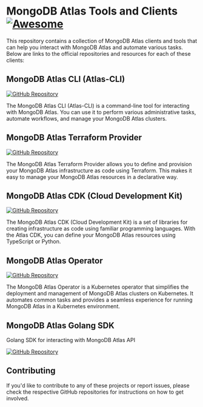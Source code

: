 # MongoDB Atlas Tools and Clients [![Awesome](https://awesome.re/badge.svg)](https://awesome.re)

This repository contains a collection of MongoDB Atlas clients and tools that can help you interact with MongoDB Atlas and automate various tasks. Below are links to the official repositories and resources for each of these clients:

## MongoDB Atlas CLI (Atlas-CLI)

[![GitHub Repository](https://img.shields.io/badge/GitHub-Repository-brightgreen.svg)](https://github.com/mongodb/mongodb-atlas-cli)

The MongoDB Atlas CLI (Atlas-CLI) is a command-line tool for interacting with MongoDB Atlas. You can use it to perform various administrative tasks, automate workflows, and manage your MongoDB Atlas clusters.

## MongoDB Atlas Terraform Provider

[![GitHub Repository](https://img.shields.io/badge/GitHub-Repository-brightgreen.svg)](https://github.com/mongodb/terraform-provider-mongodbatlas)

The MongoDB Atlas Terraform Provider allows you to define and provision your MongoDB Atlas infrastructure as code using Terraform. This makes it easy to manage your MongoDB Atlas resources in a declarative way.

## MongoDB Atlas CDK (Cloud Development Kit)

[![GitHub Repository](https://img.shields.io/badge/GitHub-Repository-brightgreen.svg)](https://github.com/mongodb/awscdk-resources-mongodbatlas)

The MongoDB Atlas CDK (Cloud Development Kit) is a set of libraries for creating infrastructure as code using familiar programming languages. With the Atlas CDK, you can define your MongoDB Atlas resources using TypeScript or Python.

## MongoDB Atlas Operator

[![GitHub Repository](https://img.shields.io/badge/GitHub-Repository-brightgreen.svg)](https://github.com/mongodb/mongodb-atlas-kubernetes)

The MongoDB Atlas Operator is a Kubernetes operator that simplifies the deployment and management of MongoDB Atlas clusters on Kubernetes. It automates common tasks and provides a seamless experience for running MongoDB Atlas in a Kubernetes environment.

## MongoDB Atlas Golang SDK

Golang SDK for interacting with MongoDB Atlas API

[![GitHub Repository](https://img.shields.io/badge/GitHub-Repository-brightgreen.svg)]( https://github.com/mongodb/atlas-sdk-go)


## Contributing

If you'd like to contribute to any of these projects or report issues, please check the respective GitHub repositories for instructions on how to get involved.
